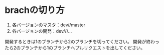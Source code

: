 # brachの切り方

 1. 各バージョンのマスタ：dev/<version>/master 
 2. 各バージョンの開発：dev/<version>/<your-name>/...

開発するときは1のブランチから2のブランチを切ってください。
開発が終わったら2のブランチから1のブランチへプルリクエストを出してください。
